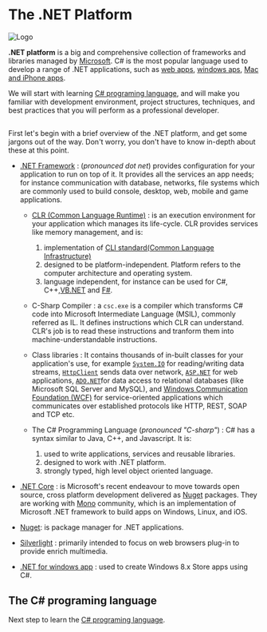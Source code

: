 # The .NET Platform

![Logo]

**.NET platform** is a big and comprehensive collection of frameworks and libraries managed by [Microsoft](https://www.microsoft.com/net). C# is the most popular language used to develop a range of .NET applications, such as [web apps][asp], [windows aps][windowaps], [Mac and iPhone apps](https://www.xamarin.com/platform).

We will start with learning [C# programing language](C-Sharp), and will make you familiar with development environment, project structures, techniques, and best practices that you will perform as a professional developer.

##  

First let's begin with a brief overview of the .NET platform, and get some jargons out of the way. Don't worry, you don't have to know in-depth about these at this point.

- [.NET Framework](https://msdn.microsoft.com/en-gb/library/w0x726c2(v=vs.110).aspx) : (_pronounced dot net_) provides configuration for your application to run on top of it. It provides all the services an app needs; for instance communication with database, networks, file systems which are commonly used to build console, desktop, web, mobile and game applications.

  - [CLR (Common Language Runtime)](https://msdn.microsoft.com/en-us/library/8bs2ecf4(v=vs.100).aspx) : is an execution environment for your application which manages its life-cycle. CLR provides services like memory management, and is:

    1. implementation of [CLI standard(Common Language Infrastructure)](http://www.ecma-international.org/publications/standards/Ecma-335.htm)
    2. designed to be platform-independent. Platform refers to the computer architecture and operating system.
    3. language independent, for instance can be used for C#, C++,[VB.NET][vbnet] and [F#][fsharp].

  - C-Sharp Compiler : a `csc.exe` is a compiler which transforms C# code into Microsoft Intermediate Language (MSIL), commonly referred as IL. It defines instructions which CLR can understand. CLR's job is to read these instructions and tranform them into machine-understandable instructions.

  - Class libraries : It contains thousands of in-built classes for your application's use, for example [`System.IO`][systemio] for reading/writing data streams, [`HttpClient`][httpclient] sends data over network, [`ASP.NET`][asp] for web applications, [`ADO.NET`][ado]for data access to relational databases (like Microsoft SQL Server and MySQL), and [Windows Communication Foundation (WCF)][wcf] for service-oriented applications which communicates over established protocols like HTTP, REST, SOAP and TCP etc.

  - The C# Programming Language (_pronounced "C-sharp"_) : C# has a syntax similar to Java, C++, and Javascript. It is:

    1. used to write applications, services and reusable libraries.
    2. designed to work with .NET platform.
    3. strongly typed, high level object oriented language.

- [.NET Core][core] : is Microsoft's recent endeavour to move towards open source, cross platform development delivered as [Nuget] packages. They are working with [Mono](http://www.mono-project.com/) community, which is an implementation of Microsoft .NET framework to build apps on Windows, Linux, and iOS.

- [Nuget]: is package manager for .NET applications.

- [Silverlight](https://www.microsoft.com/silverlight/) : primarily intended to focus on web browsers plug-in to provide enrich multimedia.

- [.NET for windows app][windowaps] : used to create Windows 8.x Store apps using C#.

## The C# programing language

Next step to learn the [C# programing language](C-Sharp).

[ado]: https://msdn.microsoft.com/en-us/library/h43ks021(v=vs.110).aspx
[asp]: http://www.asp.net/
[core]: https://blogs.msdn.microsoft.com/dotnet/2014/12/04/introducing-net-core/
[fsharp]: https://msdn.microsoft.com/en-us/library/dd233154.aspx
[httpclient]: https://msdn.microsoft.com/en-us/library/system.net.http.httpclient(v=vs.118).aspx
[logo]: https://cloud.githubusercontent.com/assets/5607371/13464681/4b7ca26a-e0b8-11e5-961b-b87dbb971364.png
[nuget]: https://www.nuget.org/
[systemio]: https://msdn.microsoft.com/en-us/library/system.io(v=vs.110).aspx
[vbnet]: https://msdn.microsoft.com/en-us/library/aa903378(v=vs.71).aspx
[wcf]: https://msdn.microsoft.com/en-us/library/ms735119(v=vs.90).aspx
[windowaps]: https://dev.windows.com/en-us/
